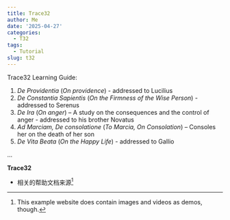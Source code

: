 ```yaml
---
title: Trace32
author: Me
date: '2025-04-27'
categories:
  - T32
tags:
  - Tutorial
slug: t32
---
```


Trace32 Learning Guide:

1. _De Providentia_ (_On providence_) - addressed to Lucilius
2. _De Constantia Sapientis_ (_On the Firmness of the Wise Person_) - addressed to Serenus
3. _De Ira_ (_On anger_) – A study on the consequences and the control of anger - addressed to his brother Novatus
4. _Ad Marciam, De consolatione_ (_To Marcia, On Consolation_) – Consoles her on the death of her son
5. _De Vita Beata_ (_On the Happy Life_) - addressed to Gallio

...



**Trace32** 

* 相关的帮助文档来源[^1]


[^1]: This example website does contain images and videos as demos, though.
